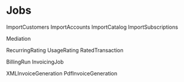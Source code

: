 Jobs
===
ImportCustomers
ImportAccounts
ImportCatalog
ImportSubscriptions

Mediation

RecurringRating
UsageRating
RatedTransaction

BillingRun
InvoicingJob

XMLInvoiceGeneration
PdfInvoiceGeneration